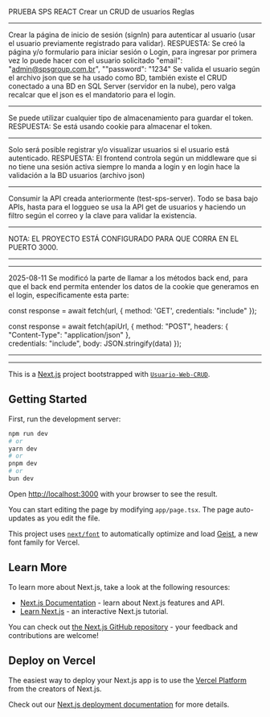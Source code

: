 PRUEBA SPS REACT
Crear un CRUD de usuarios
Reglas

************************************************************************** 
Crear la página de inicio de sesión (signIn) para autenticar al usuario (usar el usuario previamente registrado para validar).
RESPUESTA: Se creó la página y/o formulario para iniciar sesión o Login, para ingresar por primera vez lo puede hacer con el usuario solicitado "email": "admin@spsgroup.com.br", ""password": "1234"
Se valida el usuario según el archivo json que se ha usado como BD, también existe el CRUD conectado a una BD en SQL Server (servidor en la nube), pero valga recalcar que el json es el mandatorio para el login.

************************************************************************** 
Se puede utilizar cualquier tipo de almacenamiento para guardar el token.
RESPUESTA: Se está usando cookie para almacenar el token.

************************************************************************** 
Solo será posible registrar y/o visualizar usuarios si el usuario está autenticado.
RESPUESTA: El frontend controla según un middleware que si no tiene una sesión activa siempre lo manda a login y en login hace la validación a la BD usuarios (archivo json)

************************************************************************** 
Consumir la API creada anteriormente (test-sps-server).
Todo se basa bajo APIs, hasta para el loggueo se usa la API get de usuarios y haciendo un filtro según el correo y la clave para validar la existencia.

************************************************************************** 
NOTA: EL PROYECTO ESTÁ CONFIGURADO PARA QUE CORRA EN EL PUERTO 3000.



************************************************************************** 
************************************************************************** 
2025-08-11
Se modificó la parte de llamar a los métodos back end, para que el back end permita entender los datos de la cookie que generamos en el login, 
específicamente esta parte:

const response = await fetch(url, {
                method: 'GET',
                credentials: "include"
            });

const response = await fetch(apiUrl, {
    method: "POST",
    headers: {
      "Content-Type": "application/json"
    },    
    credentials: "include", 
    body: JSON.stringify(data)
  });
************************************************************************** 
************************************************************************** 


This is a [Next.js](https://nextjs.org) project bootstrapped with [`Usuario-Web-CRUD`](https://nextjs.org/docs/app/api-reference/cli/Usuario-Web-CRUD).

## Getting Started

First, run the development server:

```bash
npm run dev
# or
yarn dev
# or
pnpm dev
# or
bun dev
```

Open [http://localhost:3000](http://localhost:3000) with your browser to see the result.

You can start editing the page by modifying `app/page.tsx`. The page auto-updates as you edit the file.

This project uses [`next/font`](https://nextjs.org/docs/app/building-your-application/optimizing/fonts) to automatically optimize and load [Geist](https://vercel.com/font), a new font family for Vercel.

## Learn More

To learn more about Next.js, take a look at the following resources:

- [Next.js Documentation](https://nextjs.org/docs) - learn about Next.js features and API.
- [Learn Next.js](https://nextjs.org/learn) - an interactive Next.js tutorial.

You can check out [the Next.js GitHub repository](https://github.com/vercel/next.js) - your feedback and contributions are welcome!

## Deploy on Vercel

The easiest way to deploy your Next.js app is to use the [Vercel Platform](https://vercel.com/new?utm_medium=default-template&filter=next.js&utm_source=Usuario-Web-CRUD&utm_campaign=Usuario-Web-CRUD-readme) from the creators of Next.js.

Check out our [Next.js deployment documentation](https://nextjs.org/docs/app/building-your-application/deploying) for more details.
